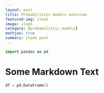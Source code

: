 ```yaml
---
layout: post
title: Probabilistic models overview
featured-img: sleek
image: sleek
category: [probabilistic_models]
mathjax: true
summary: sleek post
---
```


```python
import pandas as pd
```

# Some Markdown Text


```python
df = pd.DataFrame()
```
